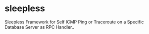 # sleepless
Sleepless Framework for Self ICMP Ping or Traceroute on a Specific Database Server as RPC Handler..
